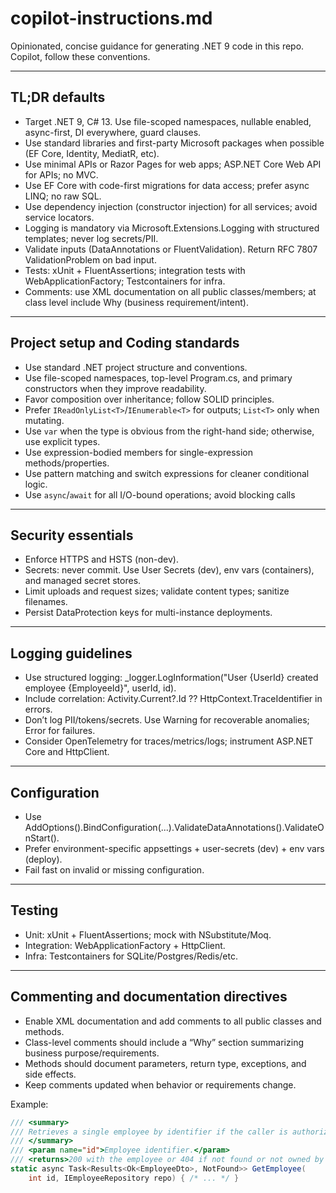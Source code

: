 # copilot-instructions.md

Opinionated, concise guidance for generating .NET 9 code in this repo. Copilot, follow these conventions.

---

## TL;DR defaults

- Target .NET 9, C# 13. Use file-scoped namespaces, nullable enabled, async-first, DI everywhere, guard clauses.
- Use standard libraries and first-party Microsoft packages when possible (EF Core, Identity, MediatR, etc).
- Use minimal APIs or Razor Pages for web apps; ASP.NET Core Web API for APIs; no MVC.
- Use EF Core with code-first migrations for data access; prefer async LINQ; no raw SQL.
- Use dependency injection (constructor injection) for all services; avoid service locators.
- Logging is mandatory via Microsoft.Extensions.Logging with structured templates; never log secrets/PII.
- Validate inputs (DataAnnotations or FluentValidation). Return RFC 7807 ValidationProblem on bad input.
- Tests: xUnit + FluentAssertions; integration tests with WebApplicationFactory; Testcontainers for infra.
- Comments: use XML documentation on all public classes/members; at class level include Why (business requirement/intent).

---

## Project setup and Coding standards
- Use standard .NET project structure and conventions.
- Use file-scoped namespaces, top-level Program.cs, and primary constructors when they improve readability.
- Favor composition over inheritance; follow SOLID principles.
- Prefer `IReadOnlyList<T>`/`IEnumerable<T>` for outputs; `List<T>` only when mutating.
- Use `var` when the type is obvious from the right-hand side; otherwise, use explicit types.
- Use expression-bodied members for single-expression methods/properties.
- Use pattern matching and switch expressions for cleaner conditional logic.
- Use `async`/`await` for all I/O-bound operations; avoid blocking calls

---

## Security essentials

- Enforce HTTPS and HSTS (non-dev).
- Secrets: never commit. Use User Secrets (dev), env vars (containers), and managed secret stores.
- Limit uploads and request sizes; validate content types; sanitize filenames.
- Persist DataProtection keys for multi-instance deployments.

---

## Logging guidelines

- Use structured logging: _logger.LogInformation("User {UserId} created employee {EmployeeId}", userId, id).
- Include correlation: Activity.Current?.Id ?? HttpContext.TraceIdentifier in errors.
- Don’t log PII/tokens/secrets. Use Warning for recoverable anomalies; Error for failures.
- Consider OpenTelemetry for traces/metrics/logs; instrument ASP.NET Core and HttpClient.

---

## Configuration

- Use AddOptions<T>().BindConfiguration(...).ValidateDataAnnotations().ValidateOnStart().
- Prefer environment-specific appsettings + user-secrets (dev) + env vars (deploy).
- Fail fast on invalid or missing configuration.

---

## Testing

- Unit: xUnit + FluentAssertions; mock with NSubstitute/Moq.
- Integration: WebApplicationFactory<Program> + HttpClient.
- Infra: Testcontainers for SQLite/Postgres/Redis/etc.

---

## Commenting and documentation directives

- Enable XML documentation and add comments to all public classes and methods.
- Class-level comments should include a “Why” section summarizing business purpose/requirements.
- Methods should document parameters, return type, exceptions, and side effects.
- Keep comments updated when behavior or requirements change.

Example:

```csharp
/// <summary>
/// Retrieves a single employee by identifier if the caller is authorized.
/// </summary>
/// <param name="id">Employee identifier.</param>
/// <returns>200 with the employee or 404 if not found or not owned by caller.</returns>
static async Task<Results<Ok<EmployeeDto>, NotFound>> GetEmployee(
    int id, IEmployeeRepository repo) { /* ... */ }
```
